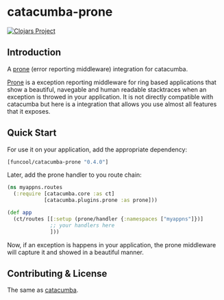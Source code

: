 # catacumba-prone #

[![Clojars Project](http://clojars.org/funcool/catacumba-prone/latest-version.svg)](http://clojars.org/funcool/catacumba-prone)


## Introduction ##

A [prone][1] (error reporting middleware) integration
for catacumba.

[Prone][1] is a exception reporting middleware for ring based applications that
show a beautiful, navegable and human readable stacktraces when an exception is
throwed in your application. It is not directly compatible with catacumba but
here is a integration that allows you use almost all features that it exposes.


## Quick Start ##

For use it on your application, add the appropriate dependency:

```clojure
[funcool/catacumba-prone "0.4.0"]
```

Later, add the prone handler to you route chain:

```clojure
(ns myappns.routes
  (:require [catacumba.core :as ct]
            [catacumba.plugins.prone :as prone]))

(def app
  (ct/routes [[:setup (prone/handler {:namespaces ["myappns"]})]
              ;; your handlers here
              ]))
```

Now, if an exception is happens in your application, the prone middleware will
capture it and showed in a beautiful manner.


## Contributing & License ##

The same as [catacumba][2].


[1]: https://github.com/magnars/prone
[2]: https://funcool.github.io/catacumba/latest/#developers-guide
